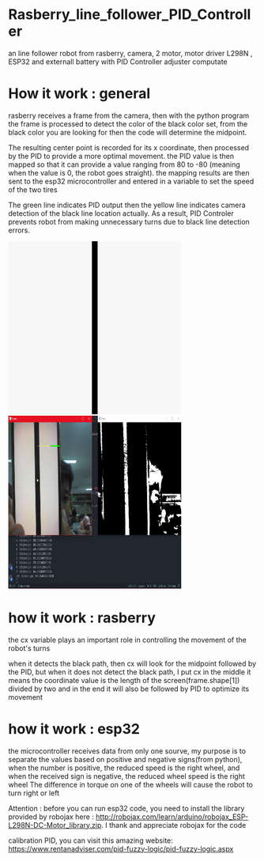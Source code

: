 # Rasberry_line_follower_PID_Controller
an line follower robot from rasberry, camera, 2 motor, motor driver L298N , ESP32 and externall battery with PID Controller adjuster computate

# How it work : general
rasberry receives a frame from the camera, then with the python program the frame is processed to detect the color of the black color set, from the black color you are looking for then the code will determine the midpoint.

The resulting center point is recorded for its x coordinate, then processed by the PID to provide a more optimal movement. the PID value is then mapped so that it can provide a value ranging from 80 to -80 (meaning when the value is 0, the robot goes straight). the mapping results are then sent to the esp32 microcontroller and entered in a variable to set the speed of the two tires

The green line indicates PID output then the yellow line indicates camera detection of the black line location actually. As a result, PID Controler prevents robot from making unnecessary turns due to black line detection errors.

<img width="350" height="350" src="https://github.com/anamsigit/Rasberry_line_follower_PID_Controller/blob/main/black-straigh-line.jpeg">
<img width="350" height="350" src="https://github.com/anamsigit/Rasberry_line_follower_PID_Controller/blob/main/detect-on_black-straigh-line.png">

# how it work : rasberry
the cx variable plays an important role in controlling the movement of the robot's turns

when it detects the black path, then cx will look for the midpoint followed by the PID, but when it does not detect the black path, I put cx in the middle it means the coordinate value is the length of the screen(frame.shape[1]) divided by two and in the end it will also be followed by PID to optimize its movement

# how it work : esp32
the microcontroller receives data from only one sourve, my purpose is to separate the values based on positive and negative signs(from python), when the number is positive, the reduced speed is the right wheel, and when the received sign is negative, the reduced wheel speed is the right wheel The difference in torque on one of the wheels will cause the robot to turn right or left

Attention :
before you can run esp32 code, you need to install the library provided by robojax here : http://robojax.com/learn/arduino/robojax_ESP-L298N-DC-Motor_library.zip. I thank and appreciate robojax for the code

calibration PID, you can visit this amazing website: https://www.rentanadviser.com/pid-fuzzy-logic/pid-fuzzy-logic.aspx
